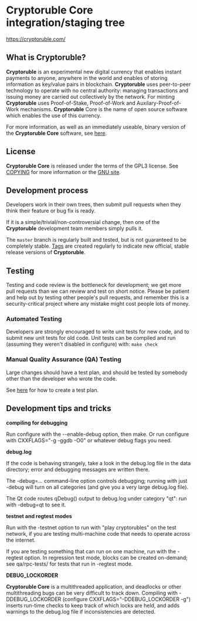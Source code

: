 Cryptoruble Core integration/staging tree
=====================================

https://cryptoruble.com/

What is Cryptoruble?
----------------

**Cryptoruble** is an experimental new digital currency that enables instant payments to
anyone, anywhere in the world and enables of storing information as key/value pairs
in blockchain. **Cryptoruble** uses peer-to-peer technology to operate
with no central authority: managing transactions and issuing money are carried
out collectively by the network. For minting **Cryptoruble** uses Proof-of-Stake,
Proof-of-Work and Auxilary-Proof-of-Work mechanisms. **Cryptoruble** Core is the name of
open source software which enables the use of this currency.

For more information, as well as an immediately useable, binary version of
the **Cryptoruble Core** software, see [here](https://cryptoruble.com/).

License
-------

**Cryptoruble Core** is released under the terms of the GPL3 license. See [COPYING](COPYING) for more
information or the [GNU site](https://www.gnu.org/licenses/gpl.html).

Development process
-------------------

Developers work in their own trees, then submit pull requests when they think
their feature or bug fix is ready.

If it is a simple/trivial/non-controversial change, then one of the **Cryptoruble**
development team members simply pulls it.


The `master` branch is regularly built and tested, but is not guaranteed to be
completely stable. [Tags](https://github.com/Exgibichi/cryptoruble/releases) are created
regularly to indicate new official, stable release versions of **Cryptoruble**.

Testing
-------

Testing and code review is the bottleneck for development; we get more pull
requests than we can review and test on short notice. Please be patient and help out by testing
other people's pull requests, and remember this is a security-critical project where any mistake might cost people
lots of money.

### Automated Testing

Developers are strongly encouraged to write unit tests for new code, and to
submit new unit tests for old code. Unit tests can be compiled and run (assuming they weren't disabled in configure) with: `make check`

### Manual Quality Assurance (QA) Testing

Large changes should have a test plan, and should be tested by somebody other
than the developer who wrote the code.

See [here](https://github.com/bitcoin/QA/) for how to create a test plan.

Development tips and tricks
---------------------------

**compiling for debugging**

Run configure with the --enable-debug option, then make. Or run configure with
CXXFLAGS="-g -ggdb -O0" or whatever debug flags you need.

**debug.log**

If the code is behaving strangely, take a look in the debug.log file in the data directory;
error and debugging messages are written there.

The -debug=... command-line option controls debugging; running with just -debug will turn
on all categories (and give you a very large debug.log file).

The Qt code routes qDebug() output to debug.log under category "qt": run with -debug=qt
to see it.

**testnet and regtest modes**

Run with the -testnet option to run with "play cryptorubles" on the test network, if you
are testing multi-machine code that needs to operate across the internet.

If you are testing something that can run on one machine, run with the -regtest option.
In regression test mode, blocks can be created on-demand; see qa/rpc-tests/ for tests
that run in -regtest mode.

**DEBUG_LOCKORDER**

**Cryptoruble Core** is a multithreaded application, and deadlocks or other multithreading bugs
can be very difficult to track down. Compiling with -DDEBUG_LOCKORDER (configure
CXXFLAGS="-DDEBUG_LOCKORDER -g") inserts run-time checks to keep track of which locks
are held, and adds warnings to the debug.log file if inconsistencies are detected.
